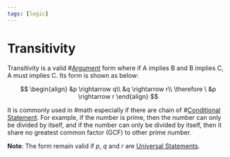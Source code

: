 ```yaml
---
tags: [logic]
---
```


# Transitivity

Transitivity is a valid #[Argument](202205062050.md) form where if A implies B
and B implies C, A must implies C. Its form is shown as below:

$$
\begin{align}
&p \rightarrow q\\
&q \rightarrow r\\
\therefore \ &p \rightarrow r
\end{align}
$$

It is commonly used in #math especially if there are chain of
#[Conditional Statement](202205062055.md). For example, if the number is prime,
then the number can only be divided by itself, and if the number can only be
divided by itself, then it share no greatest common factor (GCF) to other prime
number.

**Note**: The form remain valid if $p$, $q$ and $r$ are [Universal Statements](202204281245.md).

